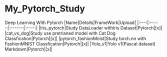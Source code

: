 # My_Pytorch_Study
Deep Learning With Pytorch
|Name|Details|FrameWork|Upload|
|:---:|:-----:|:------:|:----:|
|Iris_pytorch|Study DataLoader withIris Dataset|Pytorch|[x]|
|cat_vs_dog|Study use pretrianed model with Cat Dog Classfication|Pytorch|[x]|
|pytorch_fashionMnist|Study torch.nn with FashionMNIST Classfication|Pytorch|[x]|
|Yolo_v1|Yolo v1(Pascal dataset) Markdown|Pytorch|[x]|
